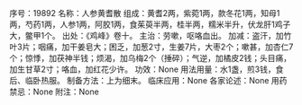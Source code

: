 序号：19892
名称：人参黄耆散
组成：黄耆2两，紫菀1两，款冬花1两，知母1两，芍药1两，人参1两，阿胶1两，食茱萸半两，桂半两，糯米半升，伏龙肝1鸡子大，鳖甲1个。
出处：《鸡峰》卷十。
主治：劳嗽，呕咯血出。
加减：盗汗，加竹叶3片；咽痛，加干姜皂大；困乏，加葱2寸，生姜7片，大枣2个；嗽甚，加杏仁7个；惊悸，加茯神半钱；烦渴，加乌梅2个（捶碎）；气逆，加橘皮2钱；头目痛，加生甘草2寸；咯血，加红花少许。
功效：None
用法用量：水1盏，煎3钱，食后、临卧热服。
制备方法：上为细末。
临床应用：None
各家论述：None
用药禁忌：None
附注：None
